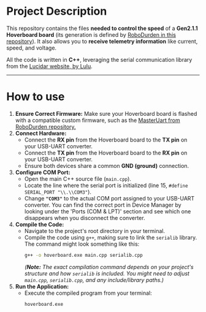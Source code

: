 # Project Description

This repository contains the files **needed to control the speed** of a **Gen2.1.1 Hoverboard board** (its generation is defined by [RoboDurden in this repository](https://https://github.com/RoboDurden/Hoverboard-Firmware-Hack-Gen2.x/wiki)). It also allows you to **receive telemetry information** like current, speed, and voltage.

All the code is written in **C++**, leveraging the serial communication library from the [Lucidar website, by Lulu](https://lucidar.me/en/serialib/cross-plateform-rs232-serial-library/).

---

# How to use

1.  **Ensure Correct Firmware:** Make sure your Hoverboard board is flashed with a compatible custom firmware, such as the
   [MasterUart from RoboDurden repository.](https://github.com/RoboDurden/Hoverboard-Firmware-Hack-Gen2.x/blob/main/BinariesReadyToFlash/hoverboard%202.1.1%20master%20Uart.bin) 
2.  **Connect Hardware:**
    * Connect the **RX pin** from the Hoverboard board to the **TX pin** on your USB-UART converter.
    * Connect the **TX pin** from the Hoverboard board to the **RX pin** on your USB-UART converter.
    * Ensure both devices share a common **GND (ground)** connection.
4.  **Configure COM Port:**
    * Open the main C++ source file (`main.cpp`).
    * Locate the line where the serial port is initialized (line 15, `#define SERIAL_PORT "\\.\\COM3"`).
    * Change **`"COM3"`** to the actual COM port assigned to your USB-UART converter. You can find the correct port in Device Manager by looking under the 'Ports (COM & LPT)' section and see which one disappears when you disconnect the converter.
5.  **Compile the Code:**
    * Navigate to the project's root directory in your terminal.
    * Compile the code using `g++`, making sure to link the `serialib` library. The command might look something like this:
        ```bash
        g++ -o hoverboard.exe main.cpp serialib.cpp
        ```
        *(**Note:** The exact compilation command depends on your project's structure and how `serialib` is included. You might need to adjust `main.cpp`, `serialib.cpp`, and any include/library paths.)*
6.  **Run the Application:**
    * Execute the compiled program from your terminal:
        ```bash
        hoverboard.exe
        ```
